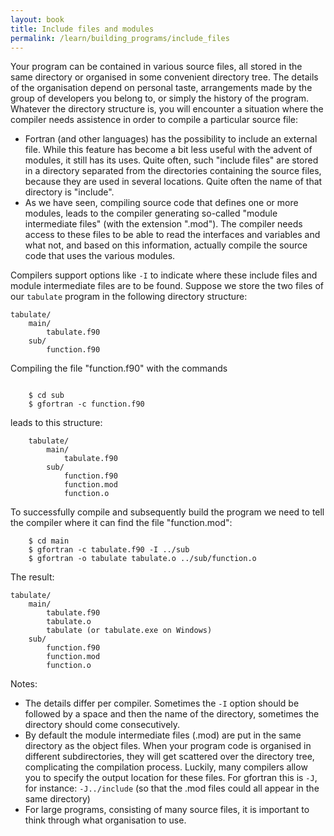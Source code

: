 ```yaml
---
layout: book
title: Include files and modules
permalink: /learn/building_programs/include_files
---
```


Your program can be contained in various source files, all stored in the
same directory or organised in some convenient directory tree. The
details of the organisation depend on personal taste, arrangements made
by the group of developers you belong to, or simply the history of the
program. Whatever the directory structure is, you will encounter a
situation where the compiler needs assistence in order to compile a
particular source file:

* Fortran (and other languages) has the possibility to include an
external file. While this feature has become a bit less useful with the
advent of modules, it still has its uses. Quite often, such "include
files" are stored in a directory separated from the directories
containing the source files, because they are used in several locations.
Quite often the name of that directory is "include".
* As we have seen, compiling source code that defines one or more modules, leads to
the compiler generating so-called "module intermediate files" (with the extension ".mod").
The compiler needs access to these files to be able to read the interfaces
and variables and what not, and based on this information, actually
compile the source code that uses the various modules.

Compilers support options like `-I` to indicate where these include
files and module intermediate files are to be found. Suppose we store
the two files of our `tabulate` program in the following directory
structure:

    tabulate/
        main/
            tabulate.f90
        sub/
            function.f90

Compiling the file "function.f90" with the commands

```shell

    $ cd sub
    $ gfortran -c function.f90
```

leads to this structure:

        tabulate/
            main/
                tabulate.f90
            sub/
                function.f90
                function.mod
                function.o

To successfully compile and subsequently build the program we need to
tell the compiler where it can find the file "function.mod":

```shell
    $ cd main
    $ gfortran -c tabulate.f90 -I ../sub
    $ gfortran -o tabulate tabulate.o ../sub/function.o
```

The result:

    tabulate/
        main/
            tabulate.f90
            tabulate.o
            tabulate (or tabulate.exe on Windows)
        sub/
            function.f90
            function.mod
            function.o

Notes:

* The details differ per compiler. Sometimes the `-I` option should be
followed by a space and then the name of the directory, sometimes the
directory should come consecutively.
* By default the module intermediate files (.mod) are put in the
same directory as the object files. When your program code is organised
in different subdirectories, they will get scattered over the directory
tree, complicating the compilation process. Luckily,
many compilers allow you to specify the output location for these
files. For gfortran this is `-J`, for instance:
`-J../include` (so that the .mod files could all appear in the
same directory)
* For large programs, consisting of many source files, it is important to
think through what organisation to use.
